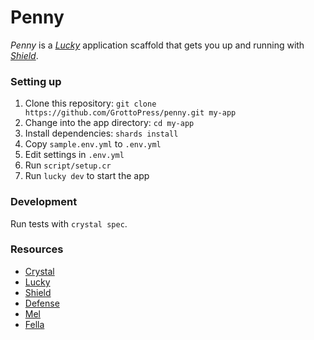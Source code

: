 # Penny

*Penny* is a [*Lucky*](https://luckyframework.org) application scaffold that gets you up and running with [*Shield*](https://github.com/grottopress/shield).

### Setting up

1. Clone this repository: `git clone https://github.com/GrottoPress/penny.git my-app`
1. Change into the app directory: `cd my-app`
1. Install dependencies: `shards install`
1. Copy `sample.env.yml` to `.env.yml`
1. Edit settings in `.env.yml`
1. Run `script/setup.cr`
1. Run `lucky dev` to start the app

### Development

Run tests with `crystal spec`.

### Resources

- [Crystal](https://crystal-lang.org)
- [Lucky](https://luckyframework.org)
- [Shield](https://github.com/grottopress/shield)
- [Defense](https://github.com/defense-cr/defense)
- [Mel](https://github.com/grottoPress/mel)
- [Fella](https://github.com/grottopress/fella)
